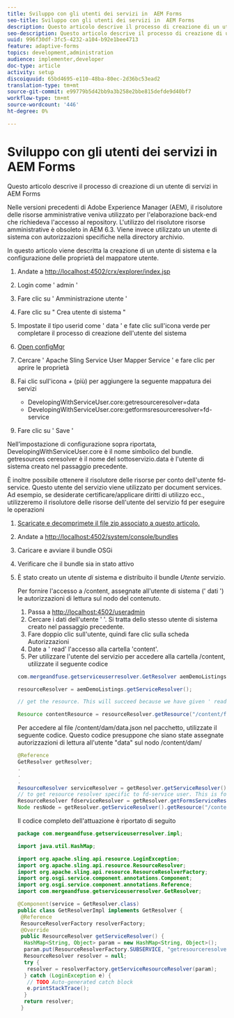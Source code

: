 ```yaml
---
title: Sviluppo con gli utenti dei servizi in  AEM Forms
seo-title: Sviluppo con gli utenti dei servizi in  AEM Forms
description: Questo articolo descrive il processo di creazione di un utente di servizi in  AEM Forms
seo-description: Questo articolo descrive il processo di creazione di un utente di servizi in  AEM Forms
uuid: 996f30df-3fc5-4232-a104-b92e1bee4713
feature: adaptive-forms
topics: development,administration
audience: implementer,developer
doc-type: article
activity: setup
discoiquuid: 65bd4695-e110-48ba-80ec-2d36bc53ead2
translation-type: tm+mt
source-git-commit: e99779b5d42bb9a3b258e2bbe815defde9d40bf7
workflow-type: tm+mt
source-wordcount: '446'
ht-degree: 0%

---
```



# Sviluppo con gli utenti dei servizi in  AEM Forms

Questo articolo descrive il processo di creazione di un utente di servizi in  AEM Forms

Nelle versioni precedenti di Adobe Experience Manager (AEM), il risolutore delle risorse amministrative veniva utilizzato per l&#39;elaborazione back-end che richiedeva l&#39;accesso al repository. L&#39;utilizzo del risolutore risorse amministrative è obsoleto in AEM 6.3. Viene invece utilizzato un utente di sistema con autorizzazioni specifiche nella directory archivio.

In questo articolo viene descritta la creazione di un utente di sistema e la configurazione delle proprietà del mappatore utente.

1. Andate a [http://localhost:4502/crx/explorer/index.jsp](http://localhost:4502/crx/explorer/index.jsp)
1. Login come &#39; admin &#39;
1. Fare clic su &#39; Amministrazione utente &#39;
1. Fare clic su &quot; Crea utente di sistema &quot;
1. Impostate il tipo userid come &#39; data &#39; e fate clic sull&#39;icona verde per completare il processo di creazione dell&#39;utente del sistema
1. [Open configMgr](http://localhost:4502/system/console/configMgr)
1. Cercare &#39; Apache Sling Service User Mapper Service &#39; e fare clic per aprire le proprietà
1. Fai clic sull&#39;icona *+* (più) per aggiungere la seguente mappatura dei servizi

   * DevelopingWithServiceUser.core:getresourceresolver=data
   * DevelopingWithServiceUser.core:getformsresourceresolver=fd-service

1. Fare clic su &#39; Save &#39;

Nell’impostazione di configurazione sopra riportata, DevelopingWithServiceUser.core è il nome simbolico del bundle. getresources ceresolver è il nome del sottoservizio.data è l&#39;utente di sistema creato nel passaggio precedente.

È inoltre possibile ottenere il risolutore delle risorse per conto dell&#39;utente fd-service. Questo utente del servizio viene utilizzato per document services. Ad esempio, se desiderate certificare/applicare diritti di utilizzo ecc., utilizzeremo il risolutore delle risorse dell&#39;utente del servizio fd per eseguire le operazioni

1. [Scaricate e decomprimete il file zip associato a questo articolo.](assets/developingwithserviceuser.zip)
1. Andate a [http://localhost:4502/system/console/bundles](http://localhost:4502/system/console/bundles)
1. Caricare e avviare il bundle OSGi
1. Verificare che il bundle sia in stato attivo
1. È stato creato un utente *di* sistema e distribuito il bundle *Utente* servizio.

   Per fornire l&#39;accesso a /content, assegnate all&#39;utente di sistema (&#39; dati &#39;) le autorizzazioni di lettura sul nodo del contenuto.

   1. Passa a [http://localhost:4502/useradmin](http://localhost:4502/useradmin)
   1. Cercare i dati dell&#39;utente &#39; &#39;. Si tratta dello stesso utente di sistema creato nel passaggio precedente.
   1. Fare doppio clic sull&#39;utente, quindi fare clic sulla scheda Autorizzazioni
   1. Date a &#39; read&#39; l&#39;accesso alla cartella &#39;content&#39;.
   1. Per utilizzare l&#39;utente del servizio per accedere alla cartella /content, utilizzate il seguente codice

   ```java
   com.mergeandfuse.getserviceuserresolver.GetResolver aemDemoListings = sling.getService(com.mergeandfuse.getserviceuserresolver.GetResolver.class);
   
   resourceResolver = aemDemoListings.getServiceResolver();
   
   // get the resource. This will succeed because we have given ' read ' access to the content node
   
   Resource contentResource = resourceResolver.getResource("/content/forms/af/sandbox/abc.pdf");
   ```

   Per accedere al file /content/dam/data.json nel pacchetto, utilizzate il seguente codice. Questo codice presuppone che siano state assegnate autorizzazioni di lettura all&#39;utente &quot;data&quot; sul nodo /content/dam/

   ```java
   @Reference
   GetResolver getResolver;
   .
   .
   .
   ResourceResolver serviceResolver = getResolver.getServiceResolver();
   // to get resource resolver specific to fd-service user. This is for Document Services
   ResourceResolver fdserviceResolver = getResolver.getFormsServiceResolver();
   Node resNode = getResolver.getServiceResolver().getResource("/content/dam/data.json").adaptTo(Node.class);
   ```

   Il codice completo dell&#39;attuazione è riportato di seguito

   ```java
   package com.mergeandfuse.getserviceuserresolver.impl;
   
   import java.util.HashMap;
   
   import org.apache.sling.api.resource.LoginException;
   import org.apache.sling.api.resource.ResourceResolver;
   import org.apache.sling.api.resource.ResourceResolverFactory;
   import org.osgi.service.component.annotations.Component;
   import org.osgi.service.component.annotations.Reference;
   import com.mergeandfuse.getserviceuserresolver.GetResolver;
   
   @Component(service = GetResolver.class)
   public class GetResolverImpl implements GetResolver {
    @Reference
    ResourceResolverFactory resolverFactory;
    @Override
    public ResourceResolver getServiceResolver() {
     HashMap<String, Object> param = new HashMap<String, Object>();
     param.put(ResourceResolverFactory.SUBSERVICE, "getresourceresolver");
     ResourceResolver resolver = null;
     try {
      resolver = resolverFactory.getServiceResourceResolver(param);
     } catch (LoginException e) {
      // TODO Auto-generated catch block
      e.printStackTrace();
     }
     return resolver;
    }
   ```

